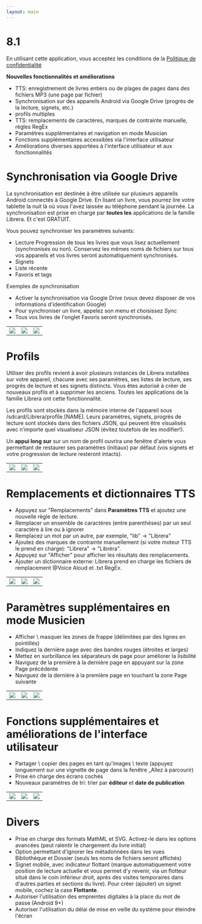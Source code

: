 ```yaml
---
layout: main
---
```


# 8.1

En utilisant cette application, vous acceptez les conditions de la [Politique de confidentialité](/PrivacyPolicy/fr)

**Nouvelles fonctionnalités et améliorations**

* TTS: enregistrement de livres entiers ou de plages de pages dans des fichiers MP3 (une page par fichier)
* Synchronisation sur des appareils Android via Google Drive (progrès de la lecture, signets, etc.)
* profils multiples
* TTS: remplacements de caractères, marques de contrainte manuelle, règles RegEx
* Paramètres supplémentaires et navigation en mode Musician
* Fonctions supplémentaires accessibles via l'interface utilisateur
* Améliorations diverses apportées à l'interface utilisateur et aux fonctionnalités

# Synchronisation via Google Drive

La synchronisation est destinée à être utilisée sur plusieurs appareils Android connectés à Google Drive. En lisant un livre, vous pourrez lire votre tablette la nuit là où vous l'avez laissée au téléphone pendant la journée. La synchronisation est prise en charge par **toutes les** applications de la famille Librera. Et c'est GRATUIT.

Vous pouvez synchroniser les paramètres suivants:

* Lecture Progression de tous les livres que vous lisez actuellement (synchronisés ou non). Conservez les mêmes noms de fichiers sur tous vos appareils et vos livres seront automatiquement synchronisés.
* Signets
* Liste récente
* Favoris et tags

Exemples de synchronisation

* Activer la synchronisation via Google Drive (vous devez disposer de vos informations d'identification Google)
* Pour synchroniser un livre, appelez son menu et choisissez _Sync_
* Tous vos livres de l'onglet Favoris seront synchronisés.

||||
|-|-|-|
|![](1.png)|![](3.png)|![](2.png)|
 
 
# Profils

Utiliser des profils revient à avoir plusieurs instances de Librera installées sur votre appareil, chacune avec ses paramètres, ses listes de lecture, ses progrès de lecture et ses signets distincts. Vous êtes autorisé à créer de nouveaux profils et à supprimer les anciens. Toutes les applications de la famille Librera ont cette fonctionnalité.

Les profils sont stockés dans la mémoire interne de l'appareil sous /sdcard/Librera/profile.[NAME]. Leurs paramètres, signets, progrès de lecture sont stockés dans des fichiers JSON, qui peuvent être visualisés avec n’importe quel visualiseur JSON (évitez toutefois de les modifier!).

Un **appui long sur** sur un nom de profil ouvrira une fenêtre d'alerte vous permettant de restaurer ses paramètres (initiaux) par défaut (vos signets et votre progression de lecture resteront intacts).

||||
|-|-|-|
|![](4.png)|![](5.png)|![](6.png)|

# Remplacements et dictionnaires TTS

* Appuyez sur &quot;Remplacements&quot; dans **Paramètres TTS** et ajoutez une nouvelle règle de lecture.
* Remplacer un ensemble de caractères (entre parenthèses) par un seul caractère à lire ou à ignorer
* Remplacez un mot par un autre, par exemple, &quot;lib&quot; -&gt; &quot;Librera&quot;
* Ajoutez des marques de contrainte manuellement (si votre moteur TTS le prend en charge): &quot;Librera&quot; -&gt; &quot;Libréra&quot;.
* Appuyez sur &quot;Afficher&quot; pour afficher les résultats des remplacements.
* Ajouter un dictionnaire externe: Librera prend en charge les fichiers de remplacement @Voice Aloud et .txt RegEx.

||||
|-|-|-|
|![](7.png)|![](8.png)|![](9.png)|

# Paramètres supplémentaires en mode Musicien

* Afficher \ masquer les zones de frappe (délimitées par des lignes en pointillés)
* Indiquez la dernière page avec des bandes rouges (étroites et larges)
* Mettez en surbrillance les séparateurs de page pour améliorer la lisibilité
* Naviguez de la première à la dernière page en appuyant sur la zone Page précédente
* Naviguez de la dernière à la première page en touchant la zone Page suivante

||||
|-|-|-|
|![](10.png)|![](11.png)|![](12.png)|

# Fonctions supplémentaires et améliorations de l'interface utilisateur

* Partager \ copier des pages en tant qu'images \ texte (appuyez longuement sur une vignette de page dans la fenêtre _Allez à parcourir)
* Prise en charge des écrans cochés
* Nouveaux paramètres de tri: trier par **éditeur** et **date de publication**

||||
|-|-|-|
|![](13.png)|![](14.png)|![](15.png)|

# Divers

* Prise en charge des formats MathML et SVG. Activez-le dans les options avancées (peut ralentir le chargement du livre initial)
* Option permettant d'ignorer les métadonnées dans les vues Bibliothèque et Dossier (seuls les noms de fichiers seront affichés)
* Signet mobile, avec indicateur flottant (marque automatiquement votre position de lecture actuelle et vous permet d'y revenir, via un flotteur situé dans le coin inférieur droit, après des visites temporaires dans d'autres parties et sections du livre). Pour créer (ajouter) un signet mobile, cochez la case **Flottante**.
* Autoriser l'utilisation des empreintes digitales à la place du mot de passe (Android 9+)
* Autoriser l'utilisation du délai de mise en veille du système pour éteindre l'écran


